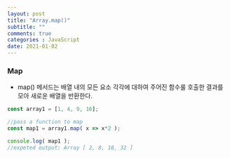 ```yaml
---
layout: post
title: "Array.map()"
subtitle: ""
comments: true
categories : JavaScript
date: 2021-01-02
---
```


### Map
 - map() 메서드는 배열 내의 모든 요소 각각에 대하여 주어진 함수룰 호출한 결과를 모아 새로운 배열을 반환한다.

```javascript
const array1 = [1, 4, 9, 16];

//pass a function to map
const map1 = array1.map( x => x*2 );

console.log( map1 );
//expeted output: Array [ 2, 8, 18, 32 ]
```
 

